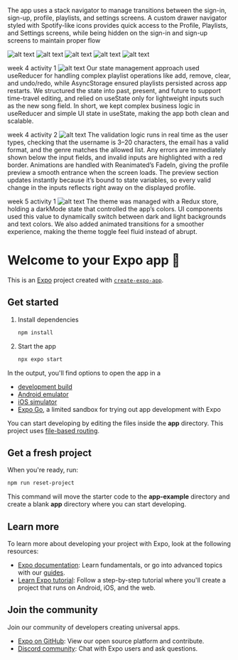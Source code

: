 The app uses a stack navigator to manage transitions between the sign-in, sign-up, profile, playlists, and settings screens. A custom drawer navigator styled with Spotify-like icons provides quick access to the Profile, Playlists, and Settings screens, while being hidden on the sign-in and sign-up screens to maintain proper flow

![alt text](spotify-ui-screenshot-1.jpg)
![alt text](navigation-drawer.jpg)
![alt text](playlists-screen.jpg)
![alt text](profile-screen.jpg)
![alt text](settings-screen.jpg)




week 4 activity 1
![alt text](week4-activity1.jpg)
Our state management approach used useReducer for handling complex playlist operations like add, remove, clear, and undo/redo, while AsyncStorage ensured playlists persisted across app restarts. We structured the state into past, present, and future to support time-travel editing, and relied on useState only for lightweight inputs such as the new song field. In short, we kept complex business logic in useReducer and simple UI state in useState, making the app both clean and scalable.




week 4 activity 2
![alt text](week4-activity2.jpg)
The validation logic runs in real time as the user types, checking that the username is 3–20 characters, the email has a valid format, and the genre matches the allowed list. Any errors are immediately shown below the input fields, and invalid inputs are highlighted with a red border. Animations are handled with Reanimated’s FadeIn, giving the profile preview a smooth entrance when the screen loads. The preview section updates instantly because it’s bound to state variables, so every valid change in the inputs reflects right away on the displayed profile.




week 5 activity 1
![alt text](week5-activity1.jpg)
The theme was managed with a Redux store, holding a darkMode state that controlled the app’s colors. UI components used this value to dynamically switch between dark and light backgrounds and text colors. We also added animated transitions for a smoother experience, making the theme toggle feel fluid instead of abrupt.

# Welcome to your Expo app 👋

This is an [Expo](https://expo.dev) project created with [`create-expo-app`](https://www.npmjs.com/package/create-expo-app).

## Get started

1. Install dependencies

   ```bash
   npm install
   ```

2. Start the app

   ```bash
   npx expo start
   ```

In the output, you'll find options to open the app in a

- [development build](https://docs.expo.dev/develop/development-builds/introduction/)
- [Android emulator](https://docs.expo.dev/workflow/android-studio-emulator/)
- [iOS simulator](https://docs.expo.dev/workflow/ios-simulator/)
- [Expo Go](https://expo.dev/go), a limited sandbox for trying out app development with Expo

You can start developing by editing the files inside the **app** directory. This project uses [file-based routing](https://docs.expo.dev/router/introduction).

## Get a fresh project

When you're ready, run:

```bash
npm run reset-project
```

This command will move the starter code to the **app-example** directory and create a blank **app** directory where you can start developing.

## Learn more

To learn more about developing your project with Expo, look at the following resources:

- [Expo documentation](https://docs.expo.dev/): Learn fundamentals, or go into advanced topics with our [guides](https://docs.expo.dev/guides).
- [Learn Expo tutorial](https://docs.expo.dev/tutorial/introduction/): Follow a step-by-step tutorial where you'll create a project that runs on Android, iOS, and the web.

## Join the community

Join our community of developers creating universal apps.

- [Expo on GitHub](https://github.com/expo/expo): View our open source platform and contribute.
- [Discord community](https://chat.expo.dev): Chat with Expo users and ask questions.
